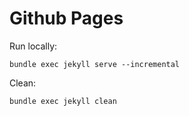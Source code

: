 # Github Pages

Run locally:
```
bundle exec jekyll serve --incremental
```

Clean:
```
bundle exec jekyll clean
```